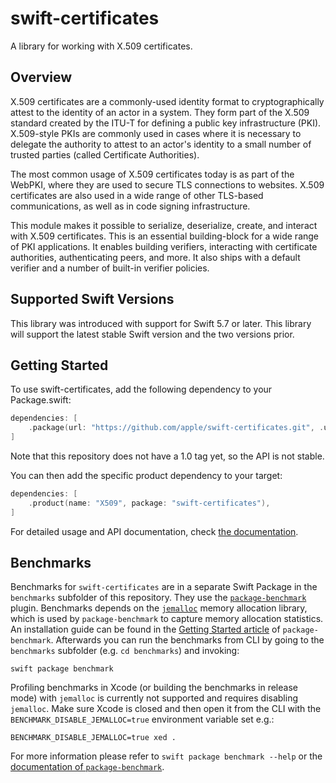 # swift-certificates

A library for working with X.509 certificates.

## Overview

X.509 certificates are a commonly-used identity format to cryptographically
attest to the identity of an actor in a system. They form part of the X.509
standard created by the ITU-T for defining a public key infrastructure (PKI).
X.509-style PKIs are commonly used in cases where it is necessary to delegate
the authority to attest to an actor's identity to a small number of trusted
parties (called Certificate Authorities).

The most common usage of X.509 certificates today is as part of the WebPKI,
where they are used to secure TLS connections to websites. X.509 certificates
are also used in a wide range of other TLS-based communications, as well as
in code signing infrastructure.

This module makes it possible to serialize, deserialize, create, and interact
with X.509 certificates. This is an essential building-block for a wide range
of PKI applications. It enables building verifiers, interacting with
certificate authorities, authenticating peers, and more. It also ships with
a default verifier and a number of built-in verifier policies.

## Supported Swift Versions

This library was introduced with support for Swift 5.7 or later. This library will
support the latest stable Swift version and the two versions prior.

## Getting Started

To use swift-certificates, add the following dependency to your Package.swift:

```swift
dependencies: [
    .package(url: "https://github.com/apple/swift-certificates.git", .upToNextMinor(from: "0.6.0"))
]
```

Note that this repository does not have a 1.0 tag yet, so the API is not stable.

You can then add the specific product dependency to your target:

```swift
dependencies: [
    .product(name: "X509", package: "swift-certificates"),
]
```

For detailed usage and API documentation, check [the documentation](https://swiftpackageindex.com/apple/swift-certificates/main/documentation/x509).

## Benchmarks

Benchmarks for `swift-certificates` are in a separate Swift Package in the `benchmarks` subfolder of this repository. 
They use the [`package-benchmark`](https://github.com/ordo-one/package-benchmark) plugin.
Benchmarks depends on the [`jemalloc`](https://jemalloc.net) memory allocation library, which is used by `package-benchmark` to capture memory allocation statistics.
An installation guide can be found in the [Getting Started article](https://swiftpackageindex.com/ordo-one/package-benchmark/1.11.1/documentation/benchmark/gettingstarted#Installing-Prerequisites-and-Platform-Support) of `package-benchmark`. 
Afterwards you can run the benchmarks from CLI by going to the `benchmarks` subfolder (e.g. `cd benchmarks`) and invoking:
```
swift package benchmark
```

Profiling benchmarks in Xcode (or building the benchmarks in release mode) with `jemalloc` is currently not supported and requires disabling `jemalloc`. 
Make sure Xcode is closed and then open it from the CLI with the `BENCHMARK_DISABLE_JEMALLOC=true` environment variable set e.g.:
```
BENCHMARK_DISABLE_JEMALLOC=true xed .
```


For more information please refer to `swift package benchmark --help` or the [documentation of `package-benchmark`](https://swiftpackageindex.com/ordo-one/package-benchmark/1.11.1/documentation/benchmark). 

